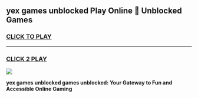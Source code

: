 
## yex games unblocked Play Online 👋 Unblocked Games
<h3>
<a href="https://premium.freeplayer.one?title=yex_games_unblocked&ref=19F">CLICK TO PLAY</a></h3>
<hr>

<h3>
<a href="https://premium.freeplayer.one?title=yex_games_unblocked&ref=19F">CLICK 2 PLAY</a>
  
</h3>

<a href="https://premium.freeplayer.one?title=yex_games_unblocked&ref=19F"><img src="https://clearcache.store/games.png"></a>


**yex games unblocked games unblocked: Your Gateway to Fun and Accessible Online Gaming**
